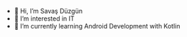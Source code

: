 - 👋 Hi, I’m Savaş Düzgün
- 👀 I’m interested in IT
- 🌱 I’m currently learning Android Development with Kotlin



<!---
savasduzgun/savasduzgun is a ✨ special ✨ repository because its `README.md` (this file) appears on your GitHub profile.
You can click the Preview link to take a look at your changes.
--->
